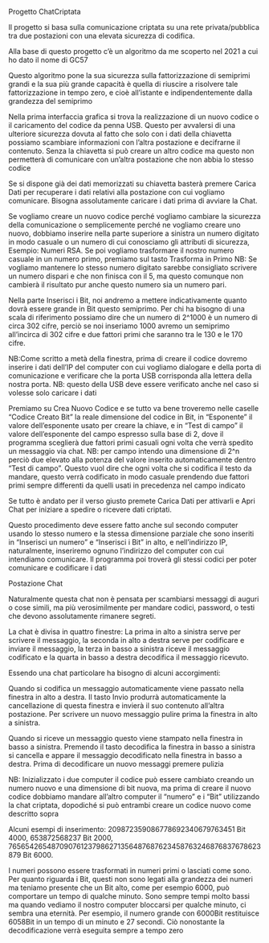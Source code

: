 Progetto ChatCriptata

Il progetto si basa sulla comunicazione criptata su una rete privata/pubblica tra due postazioni con una elevata sicurezza di codifica.

Alla base di questo progetto c’è un algoritmo da me scoperto nel 2021 a cui ho dato il nome di GC57

Questo algoritmo pone la sua sicurezza sulla fattorizzazione di semiprimi grandi e la sua più grande capacità è quella di riuscire a risolvere tale fattorizzazione in tempo zero, e cioè all’istante e indipendentemente dalla grandezza del semiprimo

Nella prima interfaccia grafica si trova la realizzazione di un nuovo codice o il caricamento del codice da penna USB. Questo per avvalersi di una ulteriore sicurezza dovuta al fatto che solo con i dati della chiavetta possiamo scambiare informazioni con l’altra postazione e decifrarne il contenuto. Senza la chiavetta si può creare un altro codice ma questo non permetterà di comunicare con un’altra postazione che non abbia lo stesso codice


																																		
Se si dispone già dei dati memorizzati su chiavetta basterà premere Carica Dati per recuperare i dati relativi alla postazione con cui vogliamo comunicare. Bisogna assolutamente caricare i dati prima di avviare la Chat.

Se vogliamo creare un nuovo codice perché vogliamo cambiare la sicurezza della comunicazione o semplicemente perché ne vogliamo creare uno nuovo, dobbiamo inserire nella parte superiore a sinistra un numero digitato in modo casuale o un numero di cui conosciamo gli attributi di sicurezza, Esempio: Numeri RSA. Se poi vogliamo trasformare il nostro numero casuale in un numero primo, premiamo sul tasto Trasforma in Primo 
NB: Se vogliamo mantenere lo stesso numero digitato sarebbe consigliato scrivere un numero dispari e che non finisca con il 5, ma questo comunque non cambierà il risultato pur anche questo numero sia un numero pari.

Nella parte Inserisci i Bit, noi andremo a mettere indicativamente quanto dovrà essere grande in Bit questo semiprimo.
Per chi ha bisogno di una scala di riferimento possiamo dire che un numero di 2^1000 è un numero di circa 302 cifre, perciò se noi inseriamo 1000 avremo un semiprimo all’incirca di 302 cifre e due fattori primi che saranno tra  le 130 e le 170 cifre.

NB:Come scritto a metà della finestra, prima di creare il codice dovremo inserire i dati dell’IP del computer con cui vogliamo dialogare e della porta di comunicazione e verificare che la porta USB corrisponda alla lettera della nostra porta. NB: questo della USB deve essere verificato anche nel caso si volesse solo caricare i dati

Premiamo su Crea Nuovo Codice e se tutto va bene troveremo nelle caselle “Codice Creato Bit” la reale dimensione del codice in Bit,  in “Esponente” il valore dell’esponente usato per creare la chiave, e in “Test di campo” il valore dell’esponente del campo espresso sulla base di 2, dove il programma sceglierà due fattori primi casuali ogni volta che verrà spedito un messaggio via chat.
NB: per campo intendo una dimensione di 2^n perciò due elevato alla potenza del valore inserito automaticamente dentro “Test di campo”. Questo vuol dire che ogni volta che si codifica il testo da mandare, questo verrà codificato in modo casuale prendendo due fattori primi sempre differenti da quelli usati in precedenza nel campo indicato

Se tutto è andato per il verso giusto premete Carica Dati per attivarli e Apri Chat per iniziare a spedire o ricevere dati criptati.


Questo procedimento deve essere fatto anche sul secondo computer usando lo stesso numero e la stessa dimensione parziale che sono inseriti in “Inserisci un numero” e “Inserisci i Bit” in alto, e nell’indirizzo IP, naturalmente, inseriremo ognuno l’indirizzo del computer con cui intendiamo comunicare. Il programma poi troverà gli stessi codici per poter comunicare e codificare i dati

Postazione Chat

Naturalmente questa chat non è pensata per scambiarsi messaggi di auguri o cose simili, ma più verosimilmente per mandare codici, password, o testi che devono assolutamente rimanere segreti.

La chat è divisa in quattro finestre:
La prima in alto a sinistra serve per scrivere il messaggio, la seconda in alto a destra serve per codificare e inviare il messaggio, la terza in basso a sinistra riceve il messaggio codificato e la quarta in basso a destra decodifica il messaggio ricevuto.

Essendo una chat particolare ha bisogno di alcuni accorgimenti:

Quando si codifica un messaggio automaticamente viene passato nella finestra in alto a destra. Il tasto Invio produrrà automaticamente la cancellazione di questa finestra e invierà il suo contenuto all’altra postazione.
Per scrivere un nuovo messaggio pulire prima la finestra in alto a sinistra.

Quando si riceve un messaggio questo viene stampato nella finestra in basso a sinistra.
Premendo il tasto decodifica la finestra in basso a sinistra si cancella e appare il messaggio decodificato nella finestra in basso a destra.
Prima di decodificare un nuovo messaggi premere pulizia 


NB: Inizializzato i due computer il codice può essere cambiato creando un numero nuovo e una dimensione di bit nuova, ma prima di creare il nuovo codice dobbiamo mandare all’altro computer il “numero” e i “Bit” utilizzando la chat criptata, dopodiché si può entrambi creare un codice nuovo come descritto sopra 


Alcuni esempi di inserimento: 209872359086778692340679763451  Bit 4000,
653872568237 Bit 2000, 765654265487090761237986271356487687623458763246876837678623879 Bit 6000.

I numeri possono essere trasformati in numeri primi o lasciati come sono. Per quanto riguarda i Bit, questi non sono legati alla grandezza dei numeri ma teniamo presente che un Bit alto, come per esempio 6000, può comportare un tempo di qualche minuto. Sono sempre tempi molto bassi ma quando vediamo il nostro computer bloccarsi per qualche minuto, ci sembra una eternità. Per esempio, il numero grande con 6000Bit restituisce 6058Bit in un tempo di un minuto e 27 secondi.
Ciò nonostante la decodificazione verrà eseguita sempre a tempo zero
